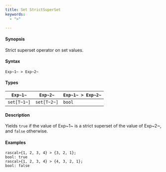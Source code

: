 ```yaml
---
title: Set StrictSuperSet
keywords:
  - ">"

---
```


#### Synopsis

Strict superset operator on set values.

#### Syntax

`Exp~1~ > Exp~2~`

#### Types


| `Exp~1~`    |  `Exp~2~`    | `Exp~1~ > Exp~2~`  |
| --- | --- | --- |
| `set[T~1~]` |  `set[T~2~]` | `bool`               |


#### Description

Yields `true` if the value of Exp~1~ is a strict superset of the value of Exp~2~, and `false` otherwise.

#### Examples


```rascal-shell 
rascal>{1, 2, 3, 4} > {3, 2, 1};
bool: true
rascal>{1, 2, 3, 4} > {4, 3, 2, 1};
bool: false
```


